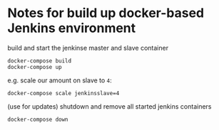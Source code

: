# Notes for build up docker-based Jenkins environment


build and start the jenkinse master and slave container

    docker-compose build
    docker-compose up

e.g. scale our amount on slave to `4`:

    docker-compose scale jenkinsslave=4

(use for updates) shutdown and remove all started jenkins containers
    
    docker-compose down

  
    

